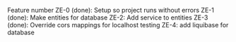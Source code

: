 Feature number
ZE-0 (done): Setup so project runs without errors
ZE-1 (done): Make entities for database
ZE-2: Add service to entities
ZE-3 (done): Override cors mappings for localhost testing
ZE-4: add liquibase for database
